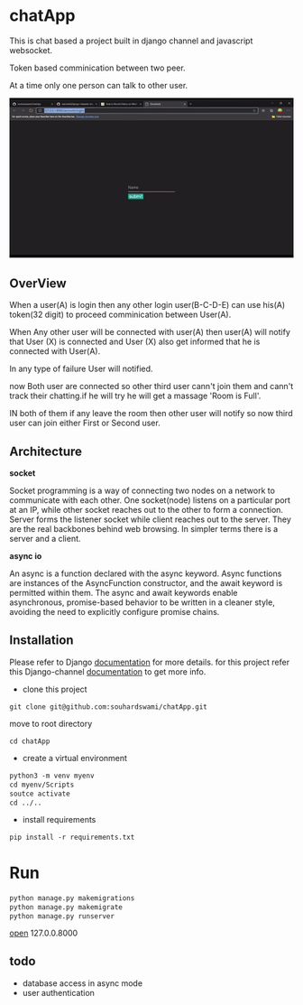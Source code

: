 # chatApp
This is chat based a project built in django channel and javascript websocket.

Token based comminication between two peer.

At a time only one person can talk to other user.

![](Static/b9cbc603-9583-4dfd-9a7f-0a81f0c3.gif)


## OverView ##

When a user(A) is login then any other login user(B-C-D-E) can use his(A) token(32 digit) to proceed comminication between User(A).

When Any other user will be connected with user(A) then user(A) will notify that User (X) is connected and User (X) also get informed that he is connected with User(A).

In any type of failure User will  notified.

now Both user are connected so other third user cann't join them and cann't track their chatting.if he will try he will get a massage 'Room is Full'.

IN both of them if any leave the room then other user will notify so now third user can join either First or Second user.


## Architecture ##
**socket** 

Socket programming is a way of connecting two nodes on a network to communicate with each other. One socket(node) listens on a particular port at an IP, while other socket reaches out to the other to form a connection. Server forms the listener socket while client reaches out to the server.
They are the real backbones behind web browsing. In simpler terms there is a server and a client.

**async io**

An async  is a function declared with the async keyword. Async functions are instances of the AsyncFunction constructor, and the await keyword is permitted within them. The async and await keywords enable asynchronous, promise-based behavior to be written in a cleaner style, avoiding the need to explicitly configure promise chains.



## Installation

Please refer to Django [documentation](https://docs.djangoproject.com/en/1.9/intro/overview/#install-it) for more details.
for this project refer this Django-channel [documentation](https://channels.readthedocs.io/en/latest/introduction.html) to get more info.

* clone this project 

```
git clone git@github.com:souhardswami/chatApp.git
```

move to  root directory
```
cd chatApp
```

* create a virtual environment

```
python3 -m venv myenv
cd myenv/Scripts
soutce activate
cd ../..
```

* install requirements
```
pip install -r requirements.txt
```

# Run
```
python manage.py makemigrations
python manage.py makemigrate
python manage.py runserver

```

[open](127.0.0.8000) 127.0.0.8000



## todo

- database access in async mode
- user authentication








